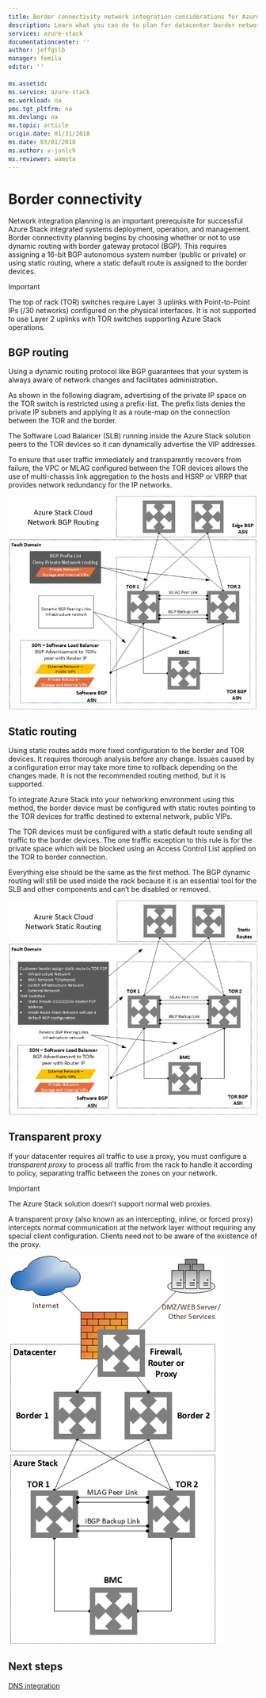 ```yaml
---
title: Border connectivity network integration considerations for Azure Stack integrated systems | Microsoft Docs
description: Learn what you can do to plan for datacenter border network connectivity with multi-node Azure Stack.
services: azure-stack
documentationcenter: ''
author: jeffgilb
manager: femila
editor: ''

ms.assetid: 
ms.service: azure-stack
ms.workload: na
pms.tgt_pltfrm: na
ms.devlang: na
ms.topic: article
origin.date: 01/31/2018
ms.date: 03/01/2018
ms.author: v-junlch
ms.reviewer: wamota
---
```


# Border connectivity 
Network integration planning is an important prerequisite for successful Azure Stack integrated systems deployment, operation, and management. Border connectivity planning begins by choosing whether or not to use dynamic routing with border gateway protocol (BGP). This requires assigning a 16-bit BGP autonomous system number (public or private) or using static routing, where a static default route is assigned to the border devices.

> [!IMPORTANT]
> The top of rack (TOR) switches require Layer 3 uplinks with Point-to-Point IPs (/30 networks) configured on the physical interfaces. It is not supported to use Layer 2 uplinks with TOR switches supporting Azure Stack operations. 

## BGP routing
Using a dynamic routing protocol like BGP guarantees that your system is always aware of network changes and facilitates administration. 

As shown in the following diagram, advertising of the private IP space on the TOR switch is restricted using a prefix-list. The prefix lists denies the private IP subnets and applying it as a route-map on the connection between the TOR and the border.

The Software Load Balancer (SLB) running inside the Azure Stack solution peers to the TOR devices so it can dynamically advertise the VIP addresses.

To ensure that user traffic immediately and transparently recovers from failure, the VPC or MLAG configured between the TOR devices allows the use of multi-chassis link aggregation to the hosts and HSRP or VRRP that provides network redundancy for the IP networks.

![BGP routing](./media/azure-stack-border-connectivity/bgp-routing.png)

## Static routing
Using static routes adds more fixed configuration to the border and TOR devices. It requires thorough analysis before any change. Issues caused by a configuration error may take more time to rollback depending on the changes made. It is not the recommended routing method, but it is supported.

To integrate Azure Stack into your networking environment using this method, the border device must be configured with static routes pointing to the TOR devices for traffic destined to external network, public VIPs.

The TOR devices must be configured with a static default route sending all traffic to the border devices. The one traffic exception to this rule is for the private space which will be blocked using an Access Control List applied on the TOR to border connection.

Everything else should be the same as the first method. The BGP dynamic routing will still be used inside the rack because it is an essential tool for the SLB and other components and can’t be disabled or removed.

![Static routing](./media/azure-stack-border-connectivity/static-routing.png)

## Transparent proxy
If your datacenter requires all traffic to use a proxy, you must configure a *transparent proxy* to process all traffic from the rack to handle it according to policy, separating traffic between the zones on your network.

> [!IMPORTANT]
> The Azure Stack solution doesn’t support normal web proxies.  

A transparent proxy (also known as an intercepting, inline, or forced proxy) intercepts normal communication at the network layer without requiring any special client configuration. Clients need not to be aware of the existence of the proxy.

![Transparent proxy](./media/azure-stack-border-connectivity/transparent-proxy.png)

## Next steps
[DNS integration](azure-stack-integrate-dns.md)

